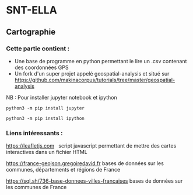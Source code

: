 # SNT-ELLA #
## Cartographie ##


### Cette partie contient :
 - Une base de programme  en python permettant le lire un .csv contenant des coordonnées GPS
 - Un fork d'un super projet appelé  geospatial-analysis et situé sur https://github.com/makinacorpus/tutorials/tree/master/geospatial-analysis
 
 NB : Pour installer jupyter notebook et ipython
 
  ``python3 -m pip install jupyter``
  
  ``python3 -m pip install ipython``
  
  
  ### Liens intéressants :
  https://leafletjs.com
  &nbsp; script javascript permettant de mettre des cartes interactives dans un fichier HTML
  
  https://france-geojson.gregoiredavid.fr
  bases de données sur les communes, départements et régions de France
  
  https://sql.sh/736-base-donnees-villes-francaises
  bases de données sur les communes de France
